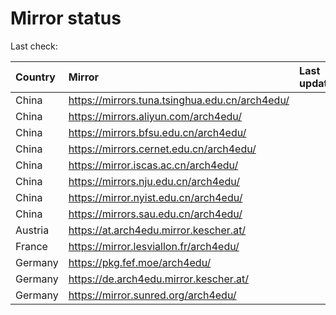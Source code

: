 <script src="./time.js"></script>
# Mirror status
Last check: <script type="text/javascript">localize(1744172898.546322);</script>

|Country|Mirror|Last update|
|:------|:-----|:----------|
|China|https://mirrors.tuna.tsinghua.edu.cn/arch4edu/|<script type="text/javascript">localize(1744137897);</script>|
|China|https://mirrors.aliyun.com/arch4edu/|<script type="text/javascript">localize(1744137897);</script>|
|China|https://mirrors.bfsu.edu.cn/arch4edu/|<script type="text/javascript">localize(1744137897);</script>|
|China|https://mirrors.cernet.edu.cn/arch4edu/|<script type="text/javascript">localize(1744137897);</script>|
|China|https://mirror.iscas.ac.cn/arch4edu/|<script type="text/javascript">localize(1744137897);</script>|
|China|https://mirrors.nju.edu.cn/arch4edu/|<script type="text/javascript">localize(1744094638);</script>|
|China|https://mirror.nyist.edu.cn/arch4edu/|<script type="text/javascript">localize(1744094638);</script>|
|China|https://mirrors.sau.edu.cn/arch4edu/|<script type="text/javascript">localize(1731653531);</script>|
|Austria|https://at.arch4edu.mirror.kescher.at/|<script type="text/javascript">localize(1744137897);</script>|
|France|https://mirror.lesviallon.fr/arch4edu/|<script type="text/javascript">localize(1744137897);</script>|
|Germany|https://pkg.fef.moe/arch4edu/|<script type="text/javascript">localize(1744137897);</script>|
|Germany|https://de.arch4edu.mirror.kescher.at/|<script type="text/javascript">localize(1744137897);</script>|
|Germany|https://mirror.sunred.org/arch4edu/|<script type="text/javascript">localize(1744137897);</script>|

<script src="./tablefilter/tablefilter.js"></script>
<script src="./table.js"></script>